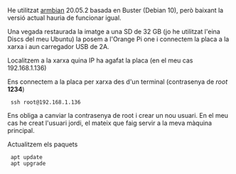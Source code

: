 He utilitzat [armbian](https://www.armbian.com/orange-pi-one/) 20.05.2 basada en Buster (Debian 10), però baixant la versió actual hauria de funcionar igual.

Una vegada restaurada la imatge a una SD de 32 GB (jo he utilitzat l'eina Discs del meu Ubuntu) la posem a l'Orange Pi one i connectem la placa a la xarxa i aun carregador USB de 2A.

Localitzem a la xarxa quina IP ha agafat la placa (en el meu cas 192.168.1.136)

Ens connectem a la placa per xarxa des d'un terminal (contrasenya de *root* **1234**)

     ssh root@192.168.1.136

Ens obliga a canviar la contrasenya de root i crear un nou usuari. En el meu cas he creat l'usuari jordi, el mateix que faig servir a la meva màquina principal.

Actualitzem els paquets

     apt update
     apt upgrade







